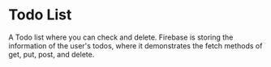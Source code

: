 # Todo List

A Todo list where you can check and delete. Firebase is storing the information of the user's todos, where it demonstrates the fetch methods of get, put, post, and delete.
